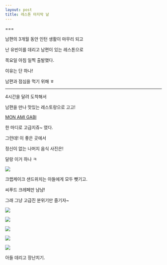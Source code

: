 ```yaml
---
layout: post
title: 레스톤 마지막 날 
---
```

===

남편의 3개월 동안 인턴 생활이 마무리 되고

난 유빈이를 데리고 남편이 있는 레스톤으로 

목요일 아침 일찍 출발했다. 

이유는 단 하나! 

남편과 점심을 먹기 위해 ㅎ

---

4시간을 달려 도착해서 

남편을 만나 맛있는 레스토랑으로 고고!

[MON AMI GABI](http://www.monamigabi.com/home/)

한 마디로 고급지쥬~ 였다. 

그런데! 이 좋은 곳에서

정신이 없는 나머지 음식 사진은!

달랑 이거 하나 ㅋ

![](https://lh3.googleusercontent.com/jDPAhpfQa3dXSqjT7O_FDFbt-Uaqymblpr9fRiqspnE=w876-h1313-no)

크랩케이크 샌드위치는 아들에게 모두 뺏기고.

씨푸드 크레페만 냠냠!

그래 그냥 고급진 분위기만 즐기자~

![](https://lh3.googleusercontent.com/F1oKtJ9i-91tlSxeEB38v0ecZ-EDWzOsQmwi7yST5Fo=w1970-h1313-no)

![](https://lh3.googleusercontent.com/AcukytKpEz6x5Ld-PeNehtqbk3VNHZr9RNzc4b4_5oU=w1970-h1313-no)

![](https://lh3.googleusercontent.com/W-PsuTQ333_q7179unjZ_iPb7UYSX6K3hzw62r8beF0=w1970-h1313-no)

![](https://lh3.googleusercontent.com/61O4wqsE-5fhG38OV14TLfUF7cYrvm7Q5es8qSad4Ik=w1970-h1313-no)

![](https://lh3.googleusercontent.com/mla1ljvegXHeyJUCMByT43ibaHhn7dZdp0T-wGTkvUQ=w876-h1313-no)

아들 데리고 장난치기. 
